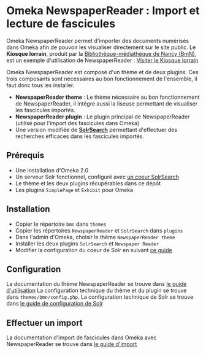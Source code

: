# Omeka NewspaperReader : Import et lecture de fascicules

Omeka NewspaperReader permet d'importer des documents numérisés dans Omeka afin de pouvoir les visualiser directement sur le site public.
Le __Kiosque lorrain__, produit par la [Bibliothèque-médiathèque de Nancy (BmN)](http://www.reseau-colibris.fr/iguana/www.main.cls?surl=nancybmn), est un exemple d'utilisation de NewspaperReader : [Visiter le Kiosque lorrain](http://www.kiosque-lorrain.fr/)

Omeka NewspaperReader est composé d'un thème et de deux plugins.
Ces trois composants sont nécessaires au bon fonctionnement de l'ensemble, il faut donc tous les installer.

- __NewspaperReader theme__ : Le thème nécessaire au bon fonctionnement de NewspaperReader, il intégre aussi la liseuse permettant de visualiser les fascicules importés.
- __NewspaperReader plugin__ : Le plugin principal de NewspaperReader (utilisé pour l'import des fascicules dans Omeka)
- Une version modifiée de __[SolrSearch](https://github.com/scholarslab/SolrSearch)__ permettant d'effectuer des recherches efficaces dans les fascicules importés.

## Prérequis

- Une installation d'Omeka 2.0
- Un serveur Solr fonctionnel, configuré avec [un coeur SolrSearch](https://github.com/scholarslab/SolrSearch/tree/master/solr-core/omeka)
- Le thème et les deux plugins récupérables dans ce dépôt
- Les plugins `SimplePage` et `Exhibit` pour Omeka

## Installation

- Copier le répertoire `bmn` dans `themes`
- Copier les répertoires `NewspaperReader` et `SolrSearch` dans `plugins`
- Dans l'admin d'Omeka, choisir le thème `NewspaperReader theme`
- Installer les deux plugins `SolrSearch` et `Newspaper Reader`
- Modifier la configuration du coeur de Solr en suivant [ce guide](newspaper-reader-solr-config.md)

## Configuration

La documentation du thème NewspaperReader se trouve dans [le guide d'utilisation](https://github.com/moobee/omeka-newspaper-reader/blob/master/newspaper-reader-user-guide.pdf)
La configuration technique du thème et du plugin se trouve dans `themes/bmn/config.php`.
La configuration technique de Solr se trouve dans [le guide de configuration de Solr](newspaper-reader-solr-config.md)

## Effectuer un import

La documentation d'import de fascicules dans Omeka avec NewspaperReader se trouve dans [le guide d'import](https://github.com/moobee/omeka-newspaper-reader/blob/master/newspaper-reader-import-doc.pdf)



